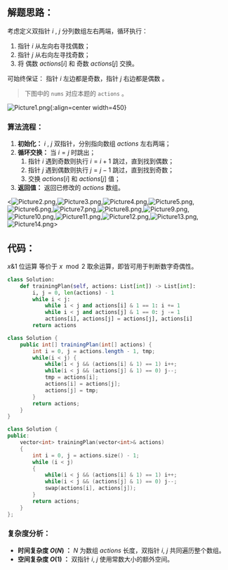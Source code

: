 ## 解题思路：

考虑定义双指针 $i$ , $j$ 分列数组左右两端，循环执行：

1. 指针 $i$ 从左向右寻找偶数；
2. 指针 $j$ 从右向左寻找奇数；
3. 将 偶数 $actions[i]$ 和 奇数 $actions[j]$ 交换。

可始终保证： 指针 $i$ 左边都是奇数，指针 $j$ 右边都是偶数 。

> 下图中的 `nums` 对应本题的 `actions` 。

![Picture1.png](https://pic.leetcode-cn.com/43e965485da89efa688947bc108232f10b65b5ba5c0dbd6a68227a82c7e451e4-Picture1.png){:align=center width=450}

### 算法流程：

1. **初始化：** $i$ , $j$ 双指针，分别指向数组 $actions$ 左右两端；
2. **循环交换：** 当 $i = j$ 时跳出；
   1. 指针 $i$ 遇到奇数则执行 $i = i + 1$ 跳过，直到找到偶数；
   2. 指针 $j$ 遇到偶数则执行 $j = j - 1$ 跳过，直到找到奇数；
   3. 交换 $actions[i]$ 和 $actions[j]$ 值；
3. **返回值：** 返回已修改的 $actions$ 数组。

<![Picture2.png](https://pic.leetcode-cn.com/da0888dfd73a7acd81e0e90589fe9d64f3505ea50bd5912b91d69a8da7198f34-Picture2.png),![Picture3.png](https://pic.leetcode-cn.com/d7f2d1d374e8c49a070d741ca7c56e07a79d7e4e956843c7743f57a836129b3b-Picture3.png),![Picture4.png](https://pic.leetcode-cn.com/df55f9254945072e0a2527c34557407a2543d60c1522bfc8a2455c156f4858cd-Picture4.png),![Picture5.png](https://pic.leetcode-cn.com/4d55b6e14518172f0a0b182bcb4fd2da1486ce25d9c73614e531786ed7f34901-Picture5.png),![Picture6.png](https://pic.leetcode-cn.com/dbe233642580b0cde66172b2016eeb8b0e5d68497d1397a718d8d269be52769d-Picture6.png),![Picture7.png](https://pic.leetcode-cn.com/821bd0f6c76673e9bd2f80ef9b05a6fa46e9c469174e910337731ed848559e88-Picture7.png),![Picture8.png](https://pic.leetcode-cn.com/3963804db077b70f679e5e49ce9918121bf7c561c497fc9eb2c18db424cb4ac6-Picture8.png),![Picture9.png](https://pic.leetcode-cn.com/0bcd7a450477531fceda531d14c5b447162194eaf907bf382de9f9ea7042e332-Picture9.png),![Picture10.png](https://pic.leetcode-cn.com/86065c3426a6b850aa6f2be5bf68168017d125c58b8684a9f452608246ea69cb-Picture10.png),![Picture11.png](https://pic.leetcode-cn.com/24b9340b86b30c96aa9a3941e2fc2e95c110ac4b09c2c846f5db041c7d334a86-Picture11.png),![Picture12.png](https://pic.leetcode-cn.com/3443ed25feeda4e3acc652668ee28b727f371f87b1c0754c9d3de21e0a44a1b1-Picture12.png),![Picture13.png](https://pic.leetcode-cn.com/9d018e7094a1de7aac217185675bb04d2b20a04c3a97de78f5abcc047f796172-Picture13.png),![Picture14.png](https://pic.leetcode-cn.com/3562063179aec9dce30b083d43ff55f8e4e4260787975d2f5138b86081f47f99-Picture14.png)>

## 代码：

$x \& 1$ 位运算 等价于 $x \mod 2$ 取余运算，即皆可用于判断数字奇偶性。

```Python []
class Solution:
    def trainingPlan(self, actions: List[int]) -> List[int]:
        i, j = 0, len(actions) - 1
        while i < j:
            while i < j and actions[i] & 1 == 1: i += 1
            while i < j and actions[j] & 1 == 0: j -= 1
            actions[i], actions[j] = actions[j], actions[i]
        return actions
```

```Java []
class Solution {
    public int[] trainingPlan(int[] actions) {
        int i = 0, j = actions.length - 1, tmp;
        while(i < j) {
            while(i < j && (actions[i] & 1) == 1) i++;
            while(i < j && (actions[j] & 1) == 0) j--;
            tmp = actions[i];
            actions[i] = actions[j];
            actions[j] = tmp;
        }
        return actions;
    }
}
```

```C++ []
class Solution {
public:
    vector<int> trainingPlan(vector<int>& actions)
    {
        int i = 0, j = actions.size() - 1;
        while (i < j)
        {
            while(i < j && (actions[i] & 1) == 1) i++;
            while(i < j && (actions[j] & 1) == 0) j--;
            swap(actions[i], actions[j]);
        }
        return actions;
    }
};
```

### 复杂度分析：

- **时间复杂度 $O(N)$ ：** $N$ 为数组 $actions$ 长度，双指针 $i$, $j$ 共同遍历整个数组。
- **空间复杂度 $O(1)$ ：** 双指针 $i$, $j$ 使用常数大小的额外空间。
